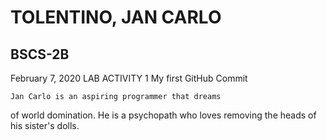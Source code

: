 # TOLENTINO, JAN CARLO
## BSCS-2B
February 7, 2020
LAB ACTIVITY 1
My first GitHub Commit

	Jan Carlo is an aspiring programmer that dreams
of world domination. He is a psychopath who loves removing
the heads of his sister's dolls.
